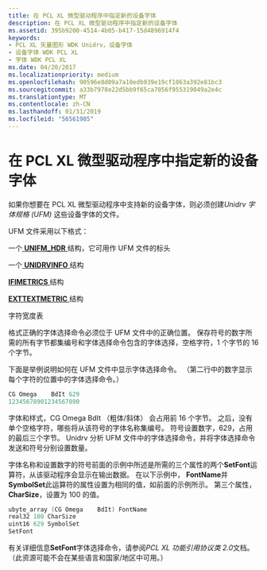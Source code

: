 ```yaml
---
title: 在 PCL XL 微型驱动程序中指定新的设备字体
description: 在 PCL XL 微型驱动程序中指定新的设备字体
ms.assetid: 395b9200-4514-4b05-b417-15d4896914f4
keywords:
- PCL XL 矢量图形 WDK Unidrv，设备字体
- 设备字体 WDK PCL XL
- 字体 WDK PCL XL
ms.date: 04/20/2017
ms.localizationpriority: medium
ms.openlocfilehash: 90596e8d09a7a10edb939e19cf1063a392e81bc3
ms.sourcegitcommit: a33b7978e22d5bb9f65ca7056f955319049a2e4c
ms.translationtype: MT
ms.contentlocale: zh-CN
ms.lasthandoff: 01/31/2019
ms.locfileid: "56561985"
---
```

# <a name="specifying-new-device-fonts-in-pcl-xl-minidrivers"></a>在 PCL XL 微型驱动程序中指定新的设备字体





如果你想要在 PCL XL 微型驱动程序中支持新的设备字体，则必须创建*Unidrv 字体规格 (UFM)* 这些设备字体的文件。

UFM 文件采用以下格式：

一个[ **UNIFM\_HDR** ](https://msdn.microsoft.com/library/windows/hardware/ff563587)结构，它可用作 UFM 文件的标头

一个[ **UNIDRVINFO** ](https://msdn.microsoft.com/library/windows/hardware/ff562872)结构

[ **IFIMETRICS** ](https://msdn.microsoft.com/library/windows/hardware/ff567418)结构

[ **EXTTEXTMETRIC** ](https://msdn.microsoft.com/library/windows/hardware/ff548801)结构

字符宽度表

格式正确的字体选择命令必须位于 UFM 文件中的正确位置。 保存符号的数字所需的所有字节都集编号和字体选择命令包含的字体选择，空格字符，1 个字节的 16 个字节。

下面是举例说明如何在 UFM 文件中显示字体选择命令。 （第二行中的数字显示每个字符的位置中的字体选择命令。）

```cpp
CG Omega    BdIt 629
12345678901234567890
```

字体和样式，CG Omega BdIt （粗体/斜体） 会占用前 16 个字节。 之后，没有单个空格字符，哪些将从该符号的字体名称集编号。 符号设置数字，629，占用的最后三个字节。 Unidrv 分析 UFM 文件中的字体选择命令，并将字体选择命令发送和符号分别设置数量。

字体名称和设置数字的符号前面的示例中所述是所需的三个属性的两个**SetFont**运算符，从该驱动程序会显示在输出数据。 在以下示例中， **FontName**并**SymbolSet**此运算符的属性设置为相同的值，如前面的示例所示。 第三个属性， **CharSize**，设置为 100 的值。

```cpp
ubyte_array (CG Omega    BdIt) FontName
real32 100 CharSize
uint16 629 SymbolSet
SetFont
```

有关详细信息**SetFont**字体选择命令，请参阅*PCL XL 功能引用协议类 2.0*文档。 （此资源可能不会在某些语言和国家/地区中可用。）

 

 




